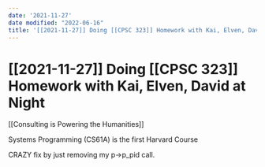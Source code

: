 ```yaml
---
date: '2021-11-27'
date modified: "2022-06-16"
title: '[[2021-11-27]] Doing [[CPSC 323]] Homework with Kai, Elven, David at Night'
---
```


# [[2021-11-27]] Doing [[CPSC 323]] Homework with Kai, Elven, David at Night
[[Consulting is Powering the Humanities]]

Systems Programming (CS61A) is the first Harvard Course

CRAZY fix by just removing my p->p_pid call.

